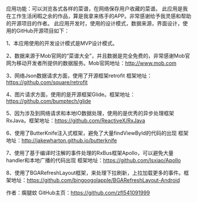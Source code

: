 应用功能：可以浏览各式各样的菜谱，在网络保存用户收藏的菜谱。
此应用是我在工作生活闲暇之余的作品，算是我拿来练手的APP。非常感谢给予我灵感和帮助的开源项目的作者。
此应用开发时，使用的设计模式，数据来源，界面设计，使用的GitHub开源项目如下：

1、本应用使用的开发设计模式是MVP设计模式。

2、数据来源于Mob官网的“菜谱大全”，并且数据是完全免费的，非常感谢Mob官网为移动开发者所提供的数据服务。Mob官网地址：http://www.mob.com

3、网络Json数据请求方面，使用了开源框架retrofit 框架地址：https://github.com/square/retrofit

4、图片请求方面，使用的是开源框架Glide。框架地址：https://github.com/bumptech/glide

5、因为涉及到网络请求和本地IO数据处理，使用的是优秀的异步处理框架RxJava。框架地址：https://github.com/ReactiveX/RxJava

6、使用了ButterKnife注入式框架，避免了大量findViewById的代码的出现 框架地址：http://jakewharton.github.io/butterknife

7、使用了基于编译时注解的事件处理的RxBus框架Apollo，可以避免大量handler和本地广播的代码出现 框架地址：https://github.com/lsxiao/Apollo

8、使用了BGARefreshLayout框架，来处理下拉刷新，上拉加载更多的事件。框架地址：https://github.com/bingoogolapple/BGARefreshLayout-Android

作者：瘸腿蚊
GitHub主页：https://github.com/zfl541091999
